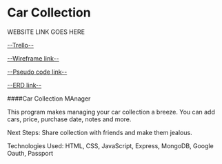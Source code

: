 # Car Collection


WEBSITE LINK GOES HERE


[--Trello--](https://trello.com/b/iuMHUXZi/car-collection)


[--Wireframe link--](https://whimsical.com/car-collection-6i1JQnio8Yit6Xn6WGwiEW)


[--Pseudo code link--](https://docs.google.com/document/d/14jQXDjDFld1DgO2ImPQASmOWfD3Av0Ktfu77SRd69ek/edit?usp=sharing)

[--ERD link--](https://lucid.app/lucidchart/f4a2ad80-3a7e-47e2-8360-e6a64feaa8b2/edit?page=0_0&invitationId=inv_cb3e06cd-374d-4600-9b16-a5fb9b7cb6c7#)






####Car Collection MAnager 

This program makes managing your car collection a breeze. You can add cars, price, purchase date, notes and more.

 



Next Steps: Share collection with friends and make them jealous.


Technologies Used: HTML, CSS, JavaScript, Express, MongoDB, Google Oauth, Passport